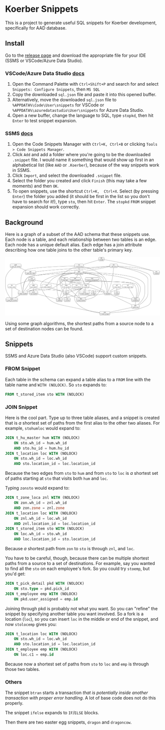 # Koerber Snippets

This is a project to generate useful SQL snippets for Koerber development, specifically for AAD database.

## Install

Go to the [release page](https://github.com/derekvance21/koerber-snippets/releases) and download the appropriate file for your IDE (SSMS or VSCode/Azure Data Studio).

### VSCode/Azure Data Studio [docs](https://code.visualstudio.com/docs/editor/userdefinedsnippets#_create-your-own-snippets)

1. Open the Command Palette with `Ctrl+Shift+P` and search for and select `Snippets: Configure Snippets`, then `MS SQL`
2. Copy the downloaded `sql.json` file and paste it into this opened buffer.
3. Alternatively, move the downloaded `sql.json` file to `%APPDATA%\Code\User\snippets` for VSCode or `%APPDATA%\azuredatastudio\User\snippets` for Azure Data Studio.
4. Open a new buffer, change the language to SQL, type `stopkd`, then hit `Enter` to test snippet expansion.

### SSMS [docs](https://learn.microsoft.com/en-us/sql/ssms/scripting/add-transact-sql-snippets?view=sql-server-ver16)

1. Open the Code Snippets Manager with `Ctrl+K, Ctrl+B` or clicking `Tools > Code Snippets Manager`.
2. Click `Add` and add a folder where you're going to be the downloaded `.snippet` file. I would name it something that would show up first in an alphabetical list (like `AAD` or `.Koerber`), because of the way snippets work in SSMS.
3. Click `Import`, and select the downloaded `.snippet` file. 
4. Select the folder you created and click `Finish` (this may take a few moments) and then `OK`.
5. To open snippets, use the shortcut `Ctrl+K,  Ctrl+X`. Select (by pressing `Enter`) the folder you added (it should be first in the list so you don't have to search for it!), type `sto`, then hit `Enter`. The `stopkd` `FROM` snippet expansion should work correctly.

## Background

Here is a graph of a subset of the AAD schema that these snippets use. Each node is a table, and each relationship between two tables is an edge. Each node has a unique default alias. Each edge has a join attribute describing how one table joins to the other table's primary key.

![AAD Schema as a graph](schema.png)

Using some graph algorithms, the shortest paths from a source node to a set of destination nodes can be found.

## Snippets

SSMS and Azure Data Studio (also VSCode) support custom snippets.

### FROM Snippet

Each table in the schema can expand a table alias to a `FROM` line with the table name and `WITH (NOLOCK)`. So `sto` expands to:
```sql
FROM t_stored_item sto WITH (NOLOCK)
```

### JOIN Snippet

Here is the cool part. Type up to three table aliases, and a snippet is created that is *a* shortest set of paths from the first alias to the other two aliases. For example, `stohumloc` would expand to:
```sql
JOIN t_hu_master hum WITH (NOLOCK)
	ON sto.wh_id = hum.wh_id
	AND sto.hu_id = hum.hu_id
JOIN t_location loc WITH (NOLOCK)
	ON sto.wh_id = loc.wh_id
	AND sto.location_id = loc.location_id
```
Because the two edges from `sto` to `hum` and from `sto` to `loc` is *a* shortest set of paths starting at `sto` that visits both `hum` and `loc`.

Typing `zonsto` would expand to:
```sql
JOIN t_zone_loca znl WITH (NOLOCK)
	ON zon.wh_id = znl.wh_id
	AND zon.zone = znl.zone
JOIN t_location loc WITH (NOLOCK)
	ON znl.wh_id = loc.wh_id
	AND znl.location_id = loc.location_id
JOIN t_stored_item sto WITH (NOLOCK)
	ON loc.wh_id = sto.wh_id
	AND loc.location_id = sto.location_id
```
Because *a* shortest path from `zon` to `sto` is through `znl`, and `loc`.

You have to be careful, though, because there can be multiple shortest paths from a source to a set of destinations. For example, say you wanted to find all the `sto` on each employee's fork. So you could try `stoemp`, but you'd get:
```sql
JOIN t_pick_detail pkd WITH (NOLOCK)
	ON sto.type = pkd.pick_id
JOIN t_employee emp WITH (NOLOCK)
	ON pkd.user_assigned = emp.id
```
Joining through pkd is probably not what you want. So you can "refine" the snippet by specifying another table you want involved. So a fork is a location (`loc`), so you can insert `loc` in the middle or end of the snippet, and now `stolocemp` gives you:
```sql
JOIN t_location loc WITH (NOLOCK)
	ON sto.wh_id = loc.wh_id
	AND sto.location_id = loc.location_id
JOIN t_employee emp WITH (NOLOCK)
	ON loc.c1 = emp.id
```
Because now a shortest set of paths from `sto` to `loc` and `emp` is through those two tables.

### Others

The snippet `btran` starts a transaction *that is potentially inside another transaction with proper error handling*. A lot of base code does not do this properly.

The snippet `ifelse` expands to `IF`/`ELSE` blocks.

Then there are two easter egg snippets, `dragon` and `dragoncow`.
